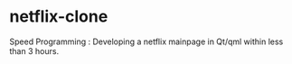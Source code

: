 # netflix-clone
Speed Programming : Developing a netflix mainpage in Qt/qml within less than 3 hours.

